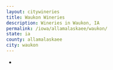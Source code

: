 ```yaml
---
layout: citywineries
title: Waukon Wineries
description: Wineries in Waukon, IA
permalink: /iowa/allamalaskaee/waukon/
state: ia
county: allamalaskaee
city: waukon
---
```

-
